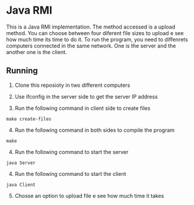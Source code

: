 # Java RMI

This is a Java RMI implementation. The method accessed is a upload method. You can choose between four diferent file sizes to upload e see how much time its time to do it. To run the program, you need to diffenrets computers connected in the same network. One is the server and the another one is the client.

## Running
1. Clone this reposioty in two different computers

2. Use ifconfig in the server side to get the server IP address

3. Run the following command in client side to create files
```
make create-files
```
4. Run the following command in both sides to compile the program
```
make
```

4. Run the following command to start the server
```
java Server
```

4. Run the following command to start the client

```
java Client
```

5. Chosse an option to upload file e see how much time it takes
